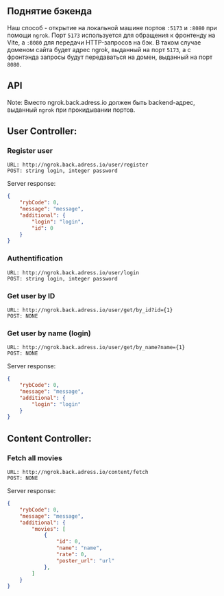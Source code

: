 ## Поднятие бэкенда

Наш способ - открытие на локальной машине портов `:5173` и `:8080` при помощи `ngrok`.
Порт `5173` используется для обращения к фронтенду на Vite, а `:8080` для передачи HTTP-запросов на бэк.
В таком случае доменом сайта будет адрес ngrok, выданный на порт `5173`, а с фронтэнда запросы будут передаваться
на домен, выданный на порт `8080`.

## API

Note: Вместо ngrok.back.adress.io должен быть backend-адрес, выданный `ngrok` при прокидывании портов.

## User Controller:

### Register user
```
URL: http://ngrok.back.adress.io/user/register
POST: string login, integer password
```
Server response:
```json
{
    "rybCode": 0,
    "message": "message",
    "additional": {
        "login": "login",
        "id": 0
    }
}
```

### Authentification
```
URL: http://ngrok.back.adress.io/user/login
POST: string login, integer password
```

### Get user by ID
```
URL: http://ngrok.back.adress.io/user/get/by_id?id={1}
POST: NONE
```

### Get user by name (login)
```
URL: http://ngrok.back.adress.io/user/get/by_name?name={1}
POST: NONE
```

Server response:
```json
{
    "rybCode": 0,
    "message": "message",
    "additional": {
        "login": "login"
    }
}
```

## Content Controller:

### Fetch all movies
```
URL: http://ngrok.back.adress.io/content/fetch
POST: NONE
```

Server response:
```json
{
    "rybCode": 0,
    "message": "message",
    "additional": {
        "movies": [
            {
                "id": 0,
                "name": "name",
                "rate": 0,
                "poster_url": "url"
            },
        ]
    }
}
```